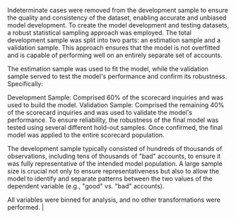 Indeterminate cases were removed from the development sample to ensure the quality and consistency of the dataset, enabling accurate and unbiased model development.
To create the model development and testing datasets, a robust statistical sampling approach was employed. The total development sample was split into two parts: an estimation sample and a validation sample. This approach ensures that the model is not overfitted and is capable of performing well on an entirely separate set of accounts.

The estimation sample was used to fit the model, while the validation sample served to test the model's performance and confirm its robustness. Specifically:

Development Sample: Comprised 60% of the scorecard inquiries and was used to build the model.
Validation Sample: Comprised the remaining 40% of the scorecard inquiries and was used to validate the model's performance.
To ensure reliability, the robustness of the final model was tested using several different hold-out samples. Once confirmed, the final model was applied to the entire scorecard population.

The development sample typically consisted of hundreds of thousands of observations, including tens of thousands of "bad" accounts, to ensure it was fully representative of the intended model population. A large sample size is crucial not only to ensure representativeness but also to allow the model to identify and separate patterns between the two values of the dependent variable (e.g., "good" vs. "bad" accounts).

All variables were binned for analysis, and no other transformations were performed.
|
